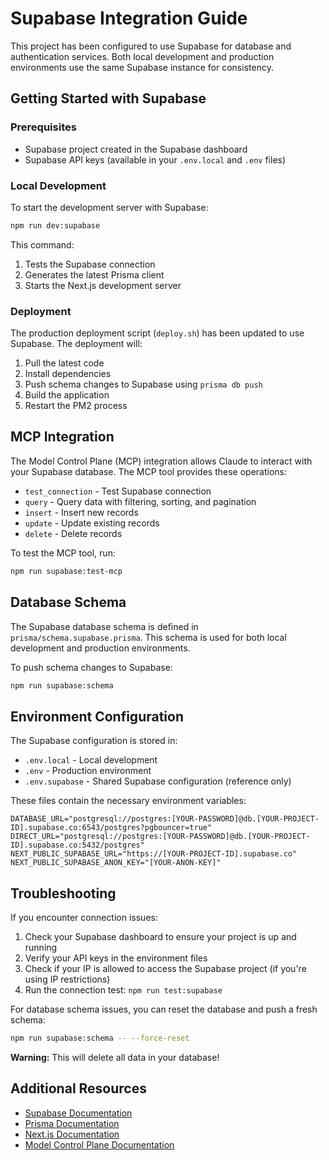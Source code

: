 # Supabase Integration Guide

This project has been configured to use Supabase for database and authentication services. Both local development and production environments use the same Supabase instance for consistency.

## Getting Started with Supabase

### Prerequisites

- Supabase project created in the Supabase dashboard
- Supabase API keys (available in your `.env.local` and `.env` files)

### Local Development

To start the development server with Supabase:

```bash
npm run dev:supabase
```

This command:
1. Tests the Supabase connection
2. Generates the latest Prisma client
3. Starts the Next.js development server

### Deployment

The production deployment script (`deploy.sh`) has been updated to use Supabase. The deployment will:

1. Pull the latest code
2. Install dependencies
3. Push schema changes to Supabase using `prisma db push`
4. Build the application
5. Restart the PM2 process

## MCP Integration

The Model Control Plane (MCP) integration allows Claude to interact with your Supabase database. The MCP tool provides these operations:

- `test_connection` - Test Supabase connection
- `query` - Query data with filtering, sorting, and pagination
- `insert` - Insert new records
- `update` - Update existing records
- `delete` - Delete records

To test the MCP tool, run:

```bash
npm run supabase:test-mcp
```

## Database Schema

The Supabase database schema is defined in `prisma/schema.supabase.prisma`. This schema is used for both local development and production environments.

To push schema changes to Supabase:

```bash
npm run supabase:schema
```

## Environment Configuration

The Supabase configuration is stored in:

- `.env.local` - Local development
- `.env` - Production environment
- `.env.supabase` - Shared Supabase configuration (reference only)

These files contain the necessary environment variables:

```
DATABASE_URL="postgresql://postgres:[YOUR-PASSWORD]@db.[YOUR-PROJECT-ID].supabase.co:6543/postgres?pgbouncer=true"
DIRECT_URL="postgresql://postgres:[YOUR-PASSWORD]@db.[YOUR-PROJECT-ID].supabase.co:5432/postgres"
NEXT_PUBLIC_SUPABASE_URL="https://[YOUR-PROJECT-ID].supabase.co"
NEXT_PUBLIC_SUPABASE_ANON_KEY="[YOUR-ANON-KEY]"
```

## Troubleshooting

If you encounter connection issues:

1. Check your Supabase dashboard to ensure your project is up and running
2. Verify your API keys in the environment files
3. Check if your IP is allowed to access the Supabase project (if you're using IP restrictions)
4. Run the connection test: `npm run test:supabase`

For database schema issues, you can reset the database and push a fresh schema:

```bash
npm run supabase:schema -- --force-reset
```

**Warning:** This will delete all data in your database!

## Additional Resources

- [Supabase Documentation](https://supabase.io/docs)
- [Prisma Documentation](https://www.prisma.io/docs)
- [Next.js Documentation](https://nextjs.org/docs)
- [Model Control Plane Documentation](./MCP-SUPABASE-TOOL.md)